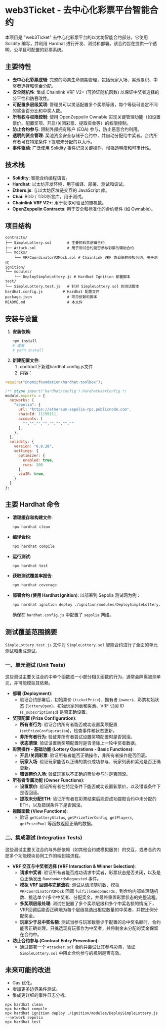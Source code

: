 # web3Ticket - 去中心化彩票平台智能合约

本项目是 "web3Ticket" 去中心化彩票平台的以太坊智能合约部分。它使用 Solidity 编写，并利用 Hardhat 进行开发、测试和部署。该合约旨在提供一个透明、公平且可配置的彩票系统。

## 主要特性

*   **去中心化彩票逻辑**: 完整的彩票生命周期管理，包括玩家入场、奖池累积、中奖者选择和奖金分配。
*   **安全随机性**: 集成 Chainlink VRF V2+ (可验证随机函数) 以保证中奖者选择的公平性和防篡改性。
*   **可配置多层级奖项**: 管理员可以灵活配置多个奖项等级，每个等级可设定不同的奖金百分比和中奖人数。
*   **所有权与权限控制**: 使用 OpenZeppelin Ownable 实现关键管理功能（如设置票价、配置奖项、开启/关闭彩票、提取资金等）的权限控制。
*   **防止合约参与**: 限制外部拥有账户 (EOA) 参与，防止恶意合约利用。
*   **透明的资金管理**: 奖池资金安全存储于合约中，并自动分配给中奖者。合约所有者可在特定条件下提取未分配的以太币。
*   **事件驱动**: 广泛使用 Solidity 事件记录关键操作，增强透明度和可审计性。

## 技术栈

*   **Solidity**: 智能合约编程语言。
*   **Hardhat**: 以太坊开发环境，用于编译、部署、测试和调试。
*   **Ethers.js**: 与以太坊区块链交互的 JavaScript 库。
*   **Chai**: BDD / TDD断言库，用于测试。
*   **Chainlink VRF V2+**: 用于获取可验证的随机数。
*   **OpenZeppelin Contracts**: 用于安全和标准化的合约组件 (如 Ownable)。

## 项目结构

```
contracts/
├── SimpleLottery.sol       # 主要的彩票逻辑合约
├── Attack.sol              # 用于测试合约能否参与彩票的辅助合约
└── mocks/
    └── VRFCoordinatorV2Mock.sol # Chainlink VRF 协调器的模拟合约，用于测试
ignition/
└── modules/
    └── DeploySimpleLottery.js # Hardhat Ignition 部署脚本
test/
└── SimpleLottery.test.js   # 针对 SimpleLottery.sol 的测试脚本
hardhat.config.js         # Hardhat 配置文件
package.json                # 项目依赖和脚本
README.md                   # 本文件
```

## 安装与设置
1.  **安装依赖**:
    ```bash
    npm install
    # 或者
    # yarn install
    ```
2. **新建配置文件**:
    1. contract下新建hardhat.config.js文件
    2. 内容：
```js
require("@nomicfoundation/hardhat-toolbox");

/** @type import('hardhat/config').HardhatUserConfig */
module.exports = {
  networks: {
    "sepolia": {
      url: "https://ethereum-sepolia-rpc.publicnode.com",
      chainId: 11155111,
      accounts: [
        "","","","","","","",""
      ],
    },
  },
  solidity: {
    version: "0.8.28",
    settings: {
      optimizer: {
        enabled: true,
        runs: 200
      },
      viaIR: true,
    }
  }
};
 ```
## 主要 Hardhat 命令

*   **清理缓存和构建文件**:
    ```bash
    npx hardhat clean
    ```
*   **编译合约**:
    ```bash
    npx hardhat compile
    ```
*   **运行测试**:
    ```bash
    npx hardhat test
    ```
*   **获取测试覆盖率报告**:
    ```bash
    npx hardhat coverage
    ```
*   **部署合约 (使用 Hardhat Ignition)**:
    以部署到 Sepolia 测试网为例：
    ```bash
    npx hardhat ignition deploy ./ignition/modules/DeploySimpleLottery.js --network sepolia
    ```
    确保在 `hardhat.config.js` 中配置了 `sepolia` 网络。

## 测试覆盖范围摘要

`SimpleLottery.test.js` 文件对 `SimpleLottery.sol` 智能合约进行了全面的单元测试和集成测试。

### 一、单元测试 (Unit Tests)
这些测试主要关注合约中单个函数或一小部分相关函数的行为，通常会隔离被测单元，并可能模拟其依赖。

*   **部署 (Deployment)**:
    *   验证合约部署后，初始票价 (`ticketPrice`)、拥有者 (`owner`)、彩票初始状态 (`lotteryOpen`)、初始玩家列表和奖池、VRF 订阅 ID (`s_subscriptionId`) 是否正确设置。
*   **奖项配置 (Prize Configuration)**:
    *   **所有者行为**: 验证合约所有者能否成功设置奖项配置 (`setPrizeConfiguration`)，检查事件和状态更新。
    *   **非所有者行为**: 验证非所有者尝试设置奖项配置时是否回滚。
    *   **状态清理**: 验证设置新奖项配置时是否清除上一轮中奖者数据。
*   **彩票操作 - 基础功能 (Lottery Operations - Basic Functions)**:
    *   **开启/关闭彩票**: 验证所有者能否正确操作，非所有者操作是否回滚。
    *   **玩家入场**: 验证玩家能否以正确的票价成功参与，玩家列表和奖池是否正确更新。
    *   **错误票价入场**: 验证玩家以不正确的票价参与时是否回滚。
*   **所有者专属功能 (Owner Functions)**:
    *   **设置票价**: 验证所有者在特定条件下能否成功设置新票价，以及错误条件下是否回滚。
    *   **提取未分配ETH**: 验证所有者在彩票结束后能否成功提取合约中未分配的ETH，以及错误条件下是否回滚。
*   **视图函数 (View Functions)**:
    *   验证 `getLotteryStatus`, `getPrizeTierConfig`, `getPlayers`, `getPrizePool` 等函数返回正确的数据。

### 二、集成测试 (Integration Tests)
这些测试主要关注合约与外部依赖（如其他合约或模拟服务）的交互，或者合约内部多个功能模块协同工作的端到端流程。

*   **VRF 交互与中奖者选择 (VRF Interaction & Winner Selection)**:
    *   **请求中奖者**: 验证所有者能否成功请求中奖者，彩票状态是否关闭，以及是否正确发出 `RandomWordsRequested` 事件。
    *   **模拟 VRF 回调与完整流程**: 测试从请求随机数、模拟 `VRFCoordinatorV2Mock` 回调 `fulfillRandomWords`，到合约内部处理随机数、挑选单个/多个中奖者、分配奖金，并最终重置彩票状态的完整流程。
    *   **多奖项层级处理**: 测试在配置了多个奖项层级和多个中奖名额的情况下，VRF回调后能否正确地为每个层级挑选出相应数量的中奖者，并按比例分配奖金。
    *   **玩家少于总中奖名额**: 测试当参与玩家数量少于配置的总中奖名额时，合约能否正确处理，只挑选现有玩家作为中奖者，并将剩余未分配的奖金保留在合约中。
*   **防止合约参与 (Contract Entry Prevention)**:
    *   通过部署一个 `Attacker.sol` 合约并尝试让其参与彩票，验证 `SimpleLottery.sol` 中阻止合约参与的机制是否有效。

## 未来可能的改进
*   Gas 优化。
*   增加更多边界条件测试。
*   集成更详细的事件日志分析。

```shell
npx hardhat clean
npx hardhat compile
npx hardhat ignition deploy ./ignition/modules/DeploySimpleLottery.js --network sepolia
npx hardhat test
```
